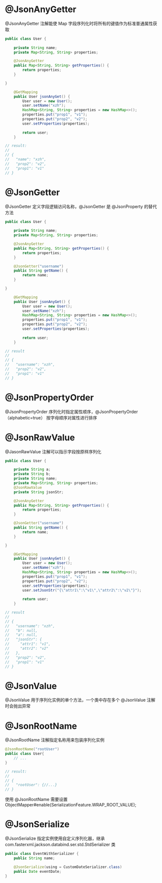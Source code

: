 # @JsonAnyGetter

@JsonAnyGetter 注解能使 Map 字段序列化时将所有的键值作为标准普通属性获取

```java
public class User {
	
	private String name;
	private Map<String, String> properties;

	@JsonAnyGetter
	public Map<String, String> getProperties() {
		return properties;
	}

}

    @GetMapping
	public User jsonAnyGet() {
		User user = new User();
		user.setName("xzh");
		HashMap<String, String> properties = new HashMap<>();
		properties.put("prop1", "v1");
		properties.put("prop2", "v2");
		user.setProperties(properties);
		
		return user;
	}

// result:
//
// {
//   "name": "xzh",
//   "prop2": "v2",
//   "prop1": "v1"
// }
```

# @JsonGetter

@JsonGetter 定义字段逻辑访问名称，@JsonGetter 是 @JsonProperty 的替代方法

```java
public class User {
	
	private String name;
	private Map<String, String> properties;

	@JsonAnyGetter
	public Map<String, String> getProperties() {
		return properties;
	}

	@JsonGetter("username")
	public String getName() {
		return name;
	}

}

	@GetMapping
	public User jsonAnyGet() {
		User user = new User();
		user.setName("xzh");
		HashMap<String, String> properties = new HashMap<>();
		properties.put("prop1", "v1");
		properties.put("prop2", "v2");
		user.setProperties(properties);
		
		return user;
	}

// result
//
// {
//   "username": "xzh",
//   "prop2": "v2",
//   "prop1": "v1"
// }
```

# @JsonPropertyOrder

@JsonPropertyOrder 序列化时指定属性顺序，@JsonPropertyOrder（alphabetic=true） 按字母顺序对属性进行排序

# @JsonRawValue

@JasonRawValue 注解可以指示字段按原样序列化

```java
public class User {

	private String a;
	private String b;
	private String name;
	private Map<String, String> properties;
	@JsonRawValue
	private String jsonStr;

	@JsonAnyGetter
	public Map<String, String> getProperties() {
		return properties;
	}

	@JsonGetter("username")
	public String getName() {
		return name;
	}

}

    @GetMapping
	public User jsonAnyGet() {
		User user = new User();
		user.setName("xzh");
		HashMap<String, String> properties = new HashMap<>();
		properties.put("prop1", "v1");
		properties.put("prop2", "v2");
		user.setProperties(properties);
		user.setJsonStr("{\"attr1\":\"v1\",\"attr2\":\"v2\"}");
				
		return user;
	}

// result
//
// {
//   "username": "xzh",
//   "b": null,
//   "a": null,
//   "jsonStr": {
//     "attr1": "v1",
//     "attr2": "v2"
//   },
//   "prop2": "v2",
//   "prop1": "v1"
// }
```

# @JsonValue

@JsonValue 用于序列化实例的单个方法，一个类中存在多个 @JsonValue 注解时会抛出异常

# @JsonRootName

@JsonRootName 注解指定名称用来包装序列化实例

```java
@JsonRootName("rootUser")
public class User{
    // ...
}

// result: 
// 
// {
// 	 "rootUser": {//...}
// }
```

使用 @JsonRootName 需要设置 ObjectMapper#enable(SerializationFeature.WRAP_ROOT_VALUE);

# @JsonSerialize

@JsonSerialize 指定实例使用自定义序列化器，继承 com.fasterxml.jackson.databind.ser.std.StdSerializer 类

```java
public class EventWithSerializer {
    public String name;

    @JsonSerialize(using = CustomDateSerializer.class)
    public Date eventDate;
}
```